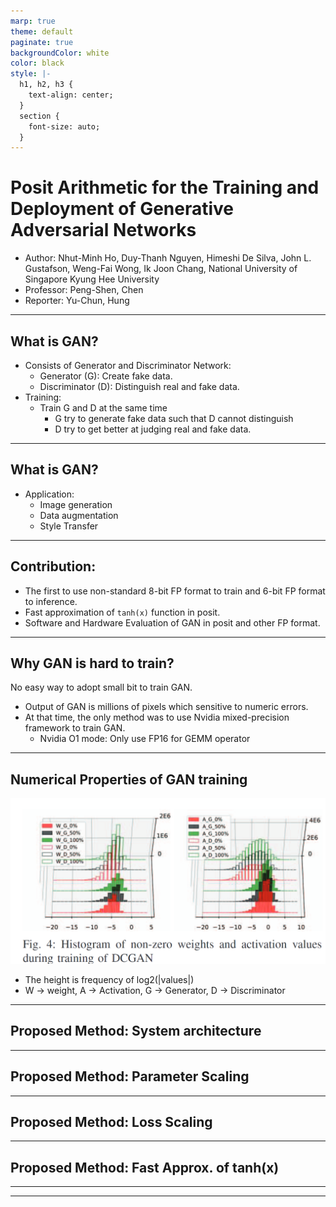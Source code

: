 ```yaml
---
marp: true
theme: default
paginate: true
backgroundColor: white
color: black
style: |-
  h1, h2, h3 {
    text-align: center;
  }
  section {
    font-size: auto;
  }
---
```


# Posit Arithmetic for the Training and Deployment of Generative Adversarial Networks

- Author: Nhut-Minh Ho, Duy-Thanh Nguyen, Himeshi De Silva, John L. Gustafson, Weng-Fai Wong, Ik Joon Chang,  National University of Singapore Kyung Hee University
- Professor: Peng-Shen, Chen
- Reporter: Yu-Chun, Hung

---

## What is GAN?

- Consists of Generator and Discriminator Network:
	- Generator (G): Create fake data.
	- Discriminator (D): Distinguish real and fake data.
- Training:
	- Train G and D at the same time
		- G try to generate fake data such that D cannot distinguish
		- D try to get better at judging real and fake data.

---
## What is GAN?

- Application:
	- Image generation
	- Data augmentation
	- Style Transfer

---

## Contribution:

- The first to use non-standard 8-bit FP format to train and 6-bit FP format to inference.
- Fast approximation of `tanh(x)` function in posit.
- Software and Hardware Evaluation of GAN in posit and other FP format.

---

## Why GAN is hard to train? 

No easy way to adopt small bit to train GAN.
- Output of GAN is millions of pixels which sensitive to numeric errors.
- At that time, the only method was to use Nvidia mixed-precision framework to train GAN.
	- Nvidia O1 mode: Only use FP16 for GEMM operator

---

## Numerical Properties of GAN training
![meow](posit_gan_image/Value_Distribution.png)
- The height is frequency of log2(|values|)
- W -> weight, A -> Activation, G -> Generator, D -> Discriminator

---
## Proposed Method: System architecture



---

## Proposed Method: Parameter Scaling

---

## Proposed Method: Loss Scaling

---

## Proposed Method: Fast Approx. of tanh(x)

---



---
